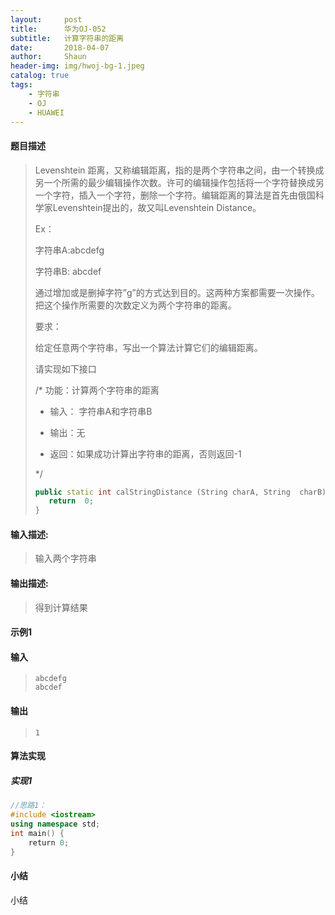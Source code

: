 ```yaml
---
layout:     post
title:      华为OJ-052
subtitle:   计算字符串的距离
date:       2018-04-07
author:     Shaun
header-img: img/hwoj-bg-1.jpeg
catalog: true
tags:
    - 字符串
    - OJ
    - HUAWEI
---
```



#### 题目描述

> Levenshtein 距离，又称编辑距离，指的是两个字符串之间，由一个转换成另一个所需的最少编辑操作次数。许可的编辑操作包括将一个字符替换成另一个字符，插入一个字符，删除一个字符。编辑距离的算法是首先由俄国科学家Levenshtein提出的，故又叫Levenshtein Distance。
>
> Ex：
>
> 字符串A:abcdefg
>
> 字符串B: abcdef
>
> 通过增加或是删掉字符”g”的方式达到目的。这两种方案都需要一次操作。把这个操作所需要的次数定义为两个字符串的距离。
>
> 要求：
>
> 给定任意两个字符串，写出一个算法计算它们的编辑距离。
>
> 请实现如下接口
>
> /*  功能：计算两个字符串的距离
>
>  *  输入： 字符串A和字符串B
>
>  *  输出：无
>
>  *  返回：如果成功计算出字符串的距离，否则返回-1
>
>  */
>  ```C++
> public static int calStringDistance (String charA, String  charB){
>     return  0;
> }  
>  ```

#### 输入描述:

> 输入两个字符串

#### 输出描述:

> 得到计算结果

#### 示例1

#### 输入

> ```
> abcdefg
> abcdef
> ```

#### 输出

> ```
> 1
> ```



#### 算法实现



##### 实现1

```C++
//思路1：
#include <iostream>
using namespace std;
int main() {
    return 0;
}
```




#### 小结

小结






